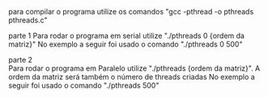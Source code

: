 para compilar o programa utilize os comandos "gcc -pthread -o pthreads pthreads.c"

parte 1
Para rodar o programa em serial utilize "./pthreads 0 {ordem da matriz}"
No exemplo a seguir foi usado o comando "./pthreads 0 500"


parte 2<br>
Para rodar o programa em Paralelo utilize "./pthreads {ordem da matriz}". A ordem da matriz será também o número de threads criadas
No exemplo a seguir foi usado o comando "./pthreads 500"


